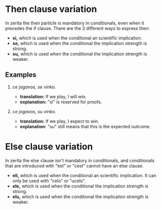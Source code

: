 # Then clause variation

In zerita the then particle is mandatory in conditionals, even when it precedes the if clause.
There are the 3 different ways to express then:

- **si,** which is used when the conditional an scientific implication.
- **se,** which is used when the conditional the implication strength is strong.
- **su,** which is used when the conditional the implication strength is weaker.

## Examples

1.  _ce jogavos, se vinko._

    - **translation:** If we play, I will win.
    - **explanation:** "si" is reserved for proofs.

1.  _ce jogavos, su vinko._

    - **translation:** If we play, I expect to win.
    - **explanation:** "su" still means that this is the expected outcome.

# Else clause variation

In zerita the else clause isn't mandatory in conditionals, and conditionals that are introduced with "est" or "cest" cannot have an else clause.

- **eli,** which is used when the conditional an scientific implication. It can only be used with "celo" or "ucelo".
- **ele,** which is used when the conditional the implication strength is strong.
- **elu,** which is used when the conditional the implication strength is weaker.
